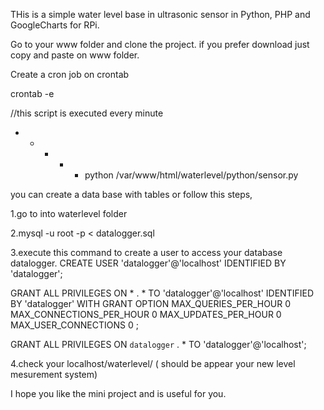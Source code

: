THis is a simple water level base in ultrasonic sensor in 
Python, PHP and GoogleCharts for RPi. 

Go to your www folder and clone the project. if you prefer download
just copy and paste on www folder. 

Create a cron job on crontab 

crontab -e 

//this script is executed every minute
* * * * * python /var/www/html/waterlevel/python/sensor.py

you can create a data base with tables or follow this steps, 

1.go to into waterlevel folder

2.mysql -u root -p < datalogger.sql

3.execute this command to create a user to access your database datalogger.
CREATE USER 'datalogger'@'localhost' IDENTIFIED BY  'datalogger';

GRANT ALL PRIVILEGES ON * . * TO  'datalogger'@'localhost' IDENTIFIED BY  'datalogger' WITH GRANT OPTION MAX_QUERIES_PER_HOUR 0 MAX_CONNECTIONS_PER_HOUR 0 MAX_UPDATES_PER_HOUR 0 MAX_USER_CONNECTIONS 0 ;

GRANT ALL PRIVILEGES ON  `datalogger` . * TO  'datalogger'@'localhost';

4.check your localhost/waterlevel/ ( should be appear your new level mesurement system)

I hope you like the mini project and is useful for you. 

